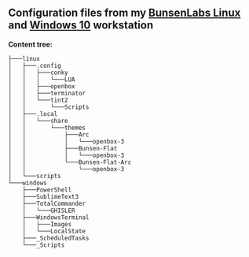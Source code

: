 ## Configuration files from my [BunsenLabs Linux](./linux/) and [Windows 10](./windows/) workstation

**Content tree:**

```
├───linux
│   ├───.config
│   │   ├───conky
│   │   │   └───LUA
│   │   ├───openbox
│   │   ├───terminator
│   │   └───tint2
│   │       └───Scripts
│   ├───.local
│   │   └───share
│   │       └───themes
│   │           ├───Arc
│   │           │   └───openbox-3
│   │           ├───Bunsen-Flat
│   │           │   └───openbox-3
│   │           └───Bunsen-Flat-Arc
│   │               └───openbox-3
│   └───scripts
└───windows
    ├───PowerShell
    ├───SublimeText3
    ├───TotalCommander
    │   └───GHISLER
    ├───WindowsTerminal
    │   ├───Images
    │   └───LocalState
    ├───_ScheduledTasks
    └───_Scripts
```